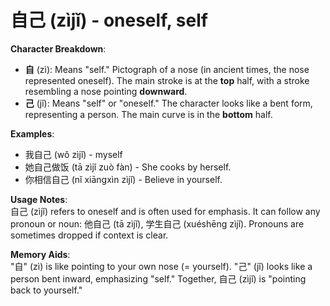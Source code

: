# **自己 (zìjǐ) - oneself, self**

**Character Breakdown**:  
- **自** (zì): Means "self." Pictograph of a nose (in ancient times, the nose represented oneself). The main stroke is at the **top** half, with a stroke resembling a nose pointing **downward**.  
- **己** (jǐ): Means "self" or "oneself." The character looks like a bent form, representing a person. The main curve is in the **bottom** half.

**Examples**:  
- 我自己 (wǒ zìjǐ) - myself  
- 她自己做饭 (tā zìjǐ zuò fàn) - She cooks by herself.  
- 你相信自己 (nǐ xiāngxìn zìjǐ) - Believe in yourself.

**Usage Notes**:  
自己 (zìjǐ) refers to oneself and is often used for emphasis. It can follow any pronoun or noun: 他自己 (tā zìjǐ), 学生自己 (xuéshēng zìjǐ). Pronouns are sometimes dropped if context is clear.

**Memory Aids**:  
"自" (zì) is like pointing to your own nose (= yourself). "己" (jǐ) looks like a person bent inward, emphasizing "self." Together,  自己 (zìjǐ) is "pointing back to yourself."